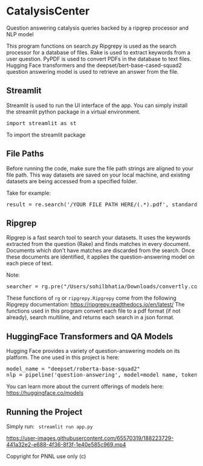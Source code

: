 # CatalysisCenter
Question answering catalysis queries backed by a ripgrep processor and NLP model

This program functions on search.py 
Ripgrepy is used as the search processor for a database of files. Rake is used to extract keywords from a user question. PyPDF is used to convert PDFs in the database to text files. Hugging Face transformers and the deepset/bert-base-cased-squad2 question answering model is used to retrieve an answer from the file. 

## Streamlit
Streamlit is used to run the UI interface of the app. You can simply install the streamlit python package in a virtual environment.
<pre>import streamlit as st </pre>
To import the streamlit package

## File Paths
Before running the code, make sure the file path strings are aligned to your file path. This way datasets are saved on your local machine, and existing datasets are being accessed from a specified folder.

Take for example:
<pre>result = re.search('/YOUR FILE PATH HERE/(.*).pdf', standard)</pre>

## Ripgrep
Ripgrep is a fast search tool to search your datasets. It uses the keywords extracted from the question (Rake) and finds matches in every document. Documents which don't have matches are discarded from the search. Once these documents are identified, it applies the question-answering model on each piece of text.

Note:
<pre>searcher = rg.pre("/Users/sohilbhatia/Downloads/convertly.command").pre_glob("*.pdf").multiline().smart_case().json().H().n().run().as_json</pre>
These functions of <code>rg</code> or <code>ripgrepy.Ripgrepy</code> come from the following Ripgrepy documentation: https://ripgrepy.readthedocs.io/en/latest/
The functions used in this program convert each file to a pdf format (if not already), search multiline, and returns each search in a json format.

## HuggingFace Transformers and QA Models
Hugging Face provides a variety of question-answering models on its platform. The one used in this project is here:
<pre>
model_name = "deepset/roberta-base-squad2"
nlp = pipeline('question-answering', model=model_name, tokenizer=model_name)
</pre>
You can learn more about the current offerings of models here: https://huggingface.co/models

## Running the Project
Simply run:
<code> streamlit run app.py </code>



https://user-images.githubusercontent.com/65570319/188223729-441a32e2-e688-4f36-8f3f-1e40e585c969.mp4







Copyright for PNNL use only (c)
